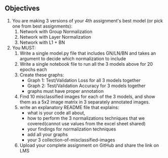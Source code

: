 ## Objectives

1. You are making 3 versions of your 4th assignment's best model (or pick one from best assignments):  
    1. Network with Group Normalization  
    2. Network with Layer Normalization  
    3. Network with L1 + BN  
2. You MUST:  
    1. Write a single model.py file that includes GN/LN/BN and takes an argument to decide which normalization to include  
    2. Write a single notebook file to run all the 3 models above for 20 epochs each  
    3. Create these graphs:
        - Graph 1: Test/Validation Loss for all 3 models together  
        - Graph 2: Test/Validation Accuracy for 3 models together  
        - graphs must have proper annotation  
    4. Find 10 misclassified images for each of the 3 models, and show them as a 5x2 image matrix in 3 separately annotated images.  
    5. write an explanatory README file that explains:  
        - what is your code all about,  
        - how to perform the 3 normalizations techniques that we covered(cannot use values from the excel sheet shared)
        - your findings for normalization techniques  
        - add all your graphs  
        - your 3 collection-of-misclassified-images  
    6. Upload your complete assignment on GitHub and share the link on LMS  
